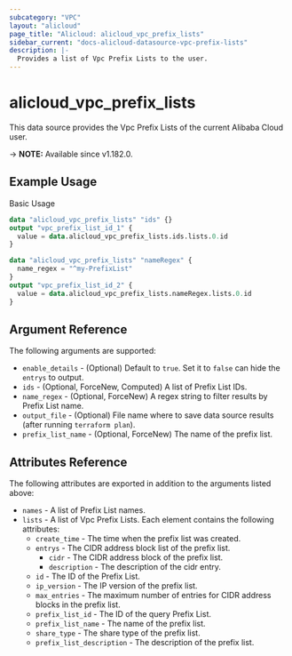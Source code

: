```yaml
---
subcategory: "VPC"
layout: "alicloud"
page_title: "Alicloud: alicloud_vpc_prefix_lists"
sidebar_current: "docs-alicloud-datasource-vpc-prefix-lists"
description: |-
  Provides a list of Vpc Prefix Lists to the user.
---
```


# alicloud_vpc_prefix_lists

This data source provides the Vpc Prefix Lists of the current Alibaba Cloud user.

-> **NOTE:** Available since v1.182.0.

## Example Usage

Basic Usage

```terraform
data "alicloud_vpc_prefix_lists" "ids" {}
output "vpc_prefix_list_id_1" {
  value = data.alicloud_vpc_prefix_lists.ids.lists.0.id
}

data "alicloud_vpc_prefix_lists" "nameRegex" {
  name_regex = "^my-PrefixList"
}
output "vpc_prefix_list_id_2" {
  value = data.alicloud_vpc_prefix_lists.nameRegex.lists.0.id
}
```

## Argument Reference

The following arguments are supported:

* `enable_details` - (Optional) Default to `true`. Set it to `false` can hide the `entrys` to output.
* `ids` - (Optional, ForceNew, Computed) A list of Prefix List IDs.
* `name_regex` - (Optional, ForceNew) A regex string to filter results by Prefix List name.
* `output_file` - (Optional) File name where to save data source results (after running `terraform plan`).
* `prefix_list_name` - (Optional, ForceNew) The name of the prefix list.

## Attributes Reference

The following attributes are exported in addition to the arguments listed above:

* `names` - A list of Prefix List names.
* `lists` - A list of Vpc Prefix Lists. Each element contains the following attributes:
  * `create_time` - The time when the prefix list was created.
  * `entrys` - The CIDR address block list of the prefix list.
    * `cidr` - The CIDR address block of the prefix list.
    * `description` - The description of the cidr entry.
  * `id` - The ID of the Prefix List.
  * `ip_version` - The IP version of the prefix list.
  * `max_entries` - The maximum number of entries for CIDR address blocks in the prefix list.
  * `prefix_list_id` - The ID of the query Prefix List.
  * `prefix_list_name` - The name of the prefix list.
  * `share_type` - The share type of the prefix list.
  * `prefix_list_description` - The description of the prefix list.
